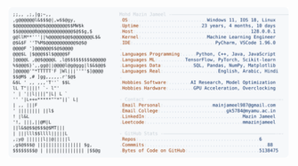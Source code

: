 <picture>
  <source srcset="https://raw.githubusercontent.com/mmazinjameel/mmazinjameel/main/dark_mode.svg?v=1742069366" media="(prefers-color-scheme: dark)">
  <img src="https://raw.githubusercontent.com/mmazinjameel/mmazinjameel/main/light_mode.svg?v=1742069366">
</picture>
